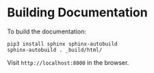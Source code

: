 Building Documentation
======================

To build the documentation:

    pip3 install sphinx sphinx-autobuild
    sphinx-autobuild . _build/html/

Visit `http://localhost:8000` in the browser.

